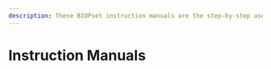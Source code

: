 ```yaml
---
description: These BIOPset instruction manuals are the step-by-step user guides.
---
```


# Instruction Manuals

